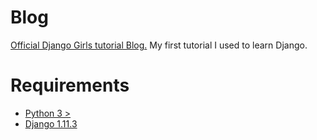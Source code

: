 # Blog
[Official Django Girls tutorial Blog.](https://djangogirls.org/) My first tutorial I used to learn Django. 

# Requirements
* [Python 3 >](https://www.python.org/) 
* [Django 1.11.3](https://www.djangoproject.com/)



